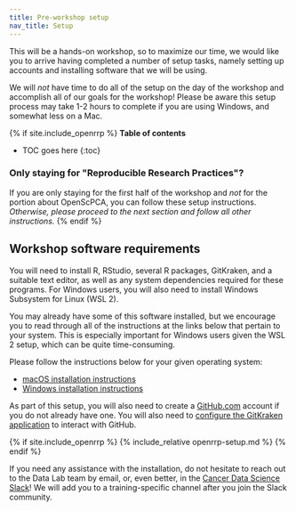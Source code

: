 ```yaml
---
title: Pre-workshop setup
nav_title: Setup
---
```


This will be a hands-on workshop, so to maximize our time, we would like you to arrive having completed a number of setup tasks, namely setting up accounts and installing software that we will be using.

We will _not_ have time to do all of the setup on the day of the workshop and accomplish all of our goals for the workshop!
Please be aware this setup process may take 1-2 hours to complete if you are using Windows, and somewhat less on a Mac.


{% if site.include_openrrp %}
**Table of contents**

* TOC goes here
{:toc}

### Only staying for "Reproducible Research Practices"?

If you are only staying for the first half of the workshop and _not_ for the portion about OpenScPCA, you can follow these setup instructions.
_Otherwise, please proceed to the next section and follow all other instructions._
{% endif %}

## Workshop software requirements

You will need to install R, RStudio, several R packages, GitKraken, and a suitable text editor, as well as any system dependencies required for these programs.
For Windows users, you will also need to install Windows Subsystem for Linux (WSL 2).

You may already have some of this software installed, but we encourage you to read through all of the instructions at the links below that pertain to your system.
This is especially important for Windows users given the WSL 2 setup, which can be quite time-consuming.

Please follow the instructions below for your given operating system:

- [macOS installation instructions](mac_installation_instructions.md)
- [Windows installation instructions](windows_installation_instructions.md)

As part of this setup, you will also need to create a [GitHub.com](https://github.com) account if you do not already have one.
You will also need to [configure the GitKraken application](github_gitkraken_setup_instructions.md) to interact with GitHub.

{% if site.include_openrrp %}
    {% include_relative openrrp-setup.md %}
{% endif %}


If you need any assistance with the installation, do not hesitate to reach out to the Data Lab team by email, or, even better, in the [Cancer Data Science Slack](http://ccdatalab.org/slack)!
We will add you to a training-specific channel after you join the Slack community.
